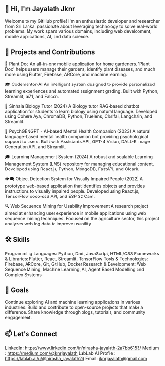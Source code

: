 ## 👋 Hi, I'm Jayalath Jknr

Welcome to my GitHub profile! I'm an enthusiastic developer and researcher from Sri Lanka, passionate about leveraging technology to solve real-world problems. My work spans various domains, including web development, mobile applications, AI, and data science.

## 🌟 Projects and Contributions
🌱 Plant Doc
An all-in-one mobile application for home gardeners. 'Plant Doc' helps users manage their gardens, identify plant diseases, and much more using Flutter, Firebase, ARCore, and machine learning.

🎓 Codementor-AI
An intelligent system designed to provide personalized learning experiences and automated assignment grading. Built with Python, Streamlit, ai71, and Falcon.

🔬 Sinhala Biology Tutor (2024)
A Biology tutor RAG-based chatbot application for students to learn biology using natural language. Developed using Cohere Aya, ChromaDB, Python, Truelens, Clarifai, Langchain, and Streamlit.

🧠 PsychGENGPT - AI-based Mental Health Companion (2023)
A natural language-based mental health companion bot providing psychological support to users. Built with Assistants API, GPT-4 Vision, DALL-E Image Generation API, and Streamlit.

🎓 Learning Management System (2024)
A robust and scalable Learning Management System (LMS) repository for managing educational content. Developed using React.js, Python, MongoDB, FastAPI, and Cleark.

👁️‍🗨️ Object Detection System for Visually Impaired People (2022)
A prototype web-based application that identifies objects and provides instructions to visually impaired people. Developed using React.js, TensorFlow coco-ssd API, and ESP 32 Cam.

🔍 Web Sequence Mining for Usability Improvement
A research project aimed at enhancing user experience in mobile applications using web sequence mining techniques. Focused on the agriculture sector, this project analyzes web log data to improve usability.


## 🛠️ Skills
Programming Languages: Python, Dart, JavaScript, HTML/CSS
Frameworks & Libraries: Flutter, React, Streamlit, TensorFlow
Tools & Technologies: Firebase, ARCore, Git, GitHub, Docker
Research & Development: Web Sequence Mining, Machine Learning, AI, Agent Based Modelling and Complex Systems

## 🎯 Goals
Continue exploring AI and machine learning applications in various industries.
Build and contribute to open-source projects that make a difference.
Share knowledge through blogs, tutorials, and community engagement.

## 📫 Let's Connect
LinkedIn: https://www.linkedin.com/in/nirasha-jayalath-2a7bb6153/
Medium : https://medium.com/@jknrjayalath
LabLab AI Profile : https://lablab.ai/u/@nirasha_jayalath26
Email: jknrjayalath@gmail.com

